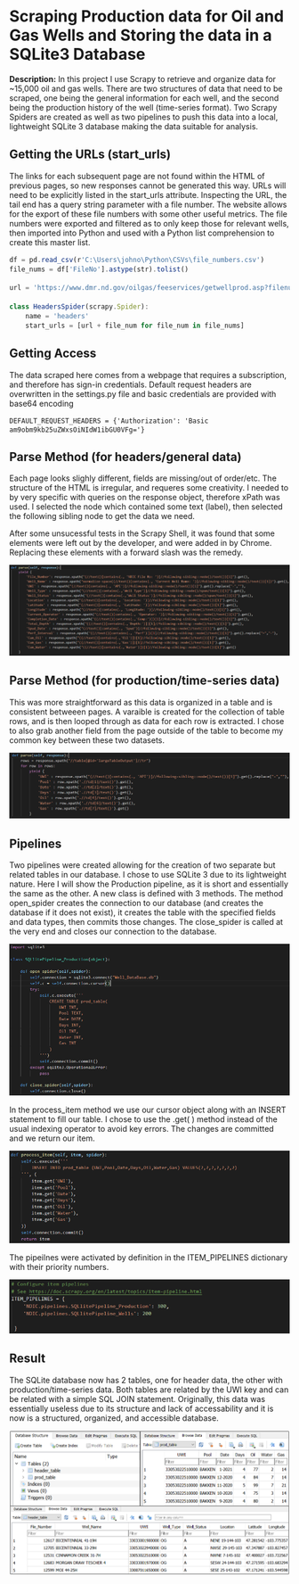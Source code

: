 # Scraping Production data for Oil and Gas Wells and Storing the data in a SQLite3 Database

**Description:** In this project I use Scrapy to retrieve and organize data for ~15,000 oil and gas wells. There are two structures of data that need to be scraped, one being the general information for each well, and the second being the production history of the well (time-series format). Two Scrapy Spiders are created as well as two pipelines to push this data into a local, lightweight SQLite 3 database making the data suitable for analysis. 

## Getting the URLs (start_urls)
The links for each subsequent page are not found within the HTML of previous pages, so new responses cannot be generated this way. URLs will need to be explicitly listed in the start_urls attribute. Inspecting the URL, the tail end has a query string parameter with a file number. The website allows for the export of these file numbers with some other useful metrics. The file numbers were exported and filtered as to only keep those for relevant wells, then imported into Python and used with a Python list comprehension to create this master list. 

```javascript
df = pd.read_csv(r'C:\Users\johno\Python\CSVs\file_numbers.csv')
file_nums = df['FileNo'].astype(str).tolist()

url = 'https://www.dmr.nd.gov/oilgas/feeservices/getwellprod.asp?filenumber='

class HeadersSpider(scrapy.Spider):
    name = 'headers'
    start_urls = [url + file_num for file_num in file_nums]
```

## Getting Access
The data scraped here comes from a webpage that requires a subscription, and therefore has sign-in credentials. Default request headers are overwritten in the settings.py file and basic credentials are provided with base64 encoding

```
DEFAULT_REQUEST_HEADERS = {'Authorization': 'Basic am9obm9kb25uZWxsOiNIdW1ibGU0VFg='}
```

## Parse Method (for headers/general data)
Each page looks slighly different, fields are missing/out of order/etc. The structure of the HTML is irregular, and requeres some creativity. I needed to by very specific with queries on the response object, therefore xPath was used. I selected the node which contained some text (label), then selected the following sibling node to get the data we need.

After some unsucessful tests in the Scrapy Shell, it was found that some <tbody> elements were left out by the developer, and were added in by Chrome. Replacing these elements with a forward slash was the remedy. 

<img src="images/scrapy/yielded dictionary.PNG?raw=true"/>

## Parse Method (for production/time-series data)
This was more straightforward as this data is organized in a table and is consistent betweeen pages. A varaible is created for the collection of table rows, and is then looped through as data for each row is extracted. I chose to also grab another field from the page outside of the table to become my common key between these two datasets. 

<img src="images/scrapy/production yielded dictionary.PNG?raw=true"/>

## Pipelines
Two pipelines were created allowing for the creation of two separate but related tables in our database. I chose to use SQLite 3 due to its lightweight nature. Here I will show the Production pipeline, as it is short and essentially the same as the other. A new class is defined with 3 methods. The method open_spider creates the connection to our database (and creates the database if it does not exist), it creates the table with the specified fields and data types, then commits those changes. The close_spider is called at the very end and closes our connection to the database. 

<img src="images/scrapy/open and close spider.PNG?raw=true"/>

In the process_item method we use our cursor object along with an INSERT statement to fill our table. I chose to use the .get( ) method instead of the usual indexing operator to avoid key errors. The changes are committed and we return our item. 

<img src="images/scrapy/process item.PNG?raw=true"/>

The pipeilnes were activated by definition in the ITEM_PIPELINES dictionary with their priority numbers. 

<img src="images/scrapy/ITEM_PIPELINE.PNG?raw=true"/>

## Result
The SQLite database now has 2 tables, one for header data, the other with production/time-series data. Both tables are related by the UWI key and can be related with a simple SQL JOIN statement. Originally, this data was essentially useless due to its structure and lack of accessability and it is now is a structured, organized, and accessible database. 

<img src="images/scrapy/database_result.PNG?raw=true"/>


